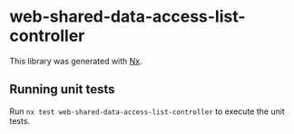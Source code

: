 # web-shared-data-access-list-controller

This library was generated with [Nx](https://nx.dev).

## Running unit tests

Run `nx test web-shared-data-access-list-controller` to execute the unit tests.

